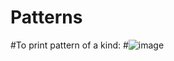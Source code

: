 # Patterns
#To print pattern of a kind:
#![image](https://github.com/YashwanthGowda07/Patterns/assets/78403160/5cb1589c-5cbd-429a-a8f4-f9c6ee926ca0)
